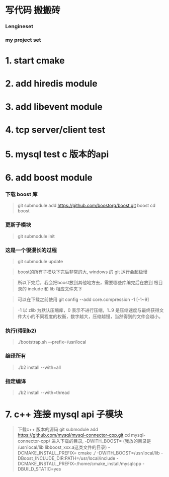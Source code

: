 # 写代码 搬搬砖
### Lengineset
### my project set

# 1. start cmake

# 2. add hiredis module

# 3. add libevent module

# 4. tcp server/client test

# 5. mysql test c 版本的api

# 6. add boost module
### 下载 boost 库
> git submodule add https://github.com/boostorg/boost.git boost
> cd boost
### 更新子模块
> git submodule init
### 这是一个很漫长的过程
> git submodule update

> boost的所有子模块下完后非常的大, windows 的 git 运行会超级慢

> 所以下完后，我会把boost放到其他地方去，需要哪些库编完后在放到 根目录的 include 和 lib 相应文件夹下

> 可以在下载之前使用 git config --add core.compression -1 [-1~9]

> -1 以 zlib 为默认压缩库，0 表示不进行压缩，1..9 是压缩速度与最终获得文件大小的不同程度的权衡，数字越大，压缩越慢，当然得到的文件会越小。

### 执行(得到b2)
> ./bootstrap.sh --prefix=/usr/local
### 编译所有
> ./b2 install --with=all
### 指定编译
> ./b2 install --with=thread

# 7. c++ 连接 mysql api 子模块
> 下载c++ 版本的源码
> git submodule add https://github.com/mysql/mysql-connector-cpp.git
> cd mysql-connector-cpp/
> 进入下载的目录, -DWITH_BOOST=<Boost location> (我放的目录是 /usr/local/lib libboost_xxx.a这类文件的目录) -DCMAKE_INSTALL_PREFIX=<Install location>
> cmake ./ -DWITH_BOOST=/usr/local/lib -DBoost_INCLUDE_DIR:PATH=/usr/local/include -DCMAKE_INSTALL_PREFIX=/home/cmake_install/mysqlcpp -DBUILD_STATIC=yes

